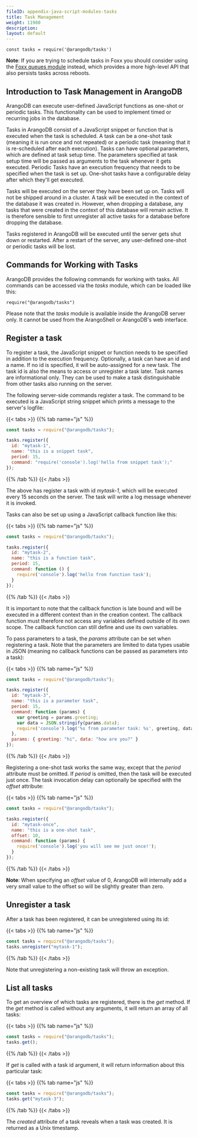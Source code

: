 ```yaml
---
fileID: appendix-java-script-modules-tasks
title: Task Management
weight: 11980
description: 
layout: default
---
```

`const tasks = require('@arangodb/tasks')`

**Note**: If you are trying to schedule tasks in Foxx you should
consider using the [Foxx queues module](../../foxx-microservices/guides/foxx-guides-scripts#queues) instead,
which provides a more high-level API that also persists tasks across reboots.

## Introduction to Task Management in ArangoDB

ArangoDB can execute user-defined JavaScript functions as one-shot
or periodic tasks. This functionality can be used to implement timed
or recurring jobs in the database.

Tasks in ArangoDB consist of a JavaScript snippet or function that is
executed when the task is scheduled. A task can be a one-shot task
(meaning it is run once and not repeated) or a periodic task (meaning
that it is re-scheduled after each execution). Tasks can have optional
parameters, which are defined at task setup time. The parameters
specified at task setup time will be passed as arguments to the
task whenever it gets executed. Periodic Tasks have an execution
frequency that needs to be specified when the task is set up. One-shot
tasks have a configurable delay after which they'll get executed.

Tasks will be executed on the server they have been set up on.
Tasks will not be shipped around in a cluster. A task will be
executed in the context of the database it was created in. However,
when dropping a database, any tasks that were created in the context
of this database will remain active. It is therefore sensible to
first unregister all active tasks for a database before dropping the
database.

Tasks registered in ArangoDB will be executed until the server
gets shut down or restarted. After a restart of the server, any
user-defined one-shot or periodic tasks will be lost.

## Commands for Working with Tasks

ArangoDB provides the following commands for working with tasks.
All commands can be accessed via the *tasks* module, which can be
loaded like this:

`require("@arangodb/tasks")`

Please note that the *tasks* module is available inside the ArangoDB
server only. It cannot be used from the ArangoShell or ArangoDB's web
interface.

## Register a task

To register a task, the JavaScript snippet or function needs to be
specified in addition to the execution frequency. Optionally, a task
can have an id and a name. If no id is specified, it will be auto-assigned
for a new task. The task id is also the means to access or unregister a
task later. Task names are informational only. They can be used to make
a task distinguishable from other tasks also running on the server.

The following server-side commands register a task. The command to be
executed is a JavaScript string snippet which prints a message to the
server's logfile:


{{< tabs >}}
{{% tab name="js" %}}
```js
const tasks = require("@arangodb/tasks");

tasks.register({
  id: "mytask-1",
  name: "this is a snippet task",
  period: 15,
  command: "require('console').log('hello from snippet task');"
});
```
{{% /tab %}}
{{< /tabs >}}


The above has register a task with id *mytask-1*, which will be executed
every 15 seconds on the server. The task will write a log message whenever
it is invoked.

Tasks can also be set up using a JavaScript callback function like this:

{{< tabs >}}
{{% tab name="js" %}}
```js
const tasks = require("@arangodb/tasks");

tasks.register({
  id: "mytask-2",
  name: "this is a function task",
  period: 15,
  command: function () {
    require('console').log('hello from function task');
  }
});
```
{{% /tab %}}
{{< /tabs >}}

It is important to note that the callback function is late bound and
will be executed in a different context than in the creation context.
The callback function must therefore not access any variables defined
outside of its own scope. The callback function can still define and
use its own variables.

To pass parameters to a task, the *params* attribute can be set when
registering a task. Note that the parameters are limited to data types
usable in JSON (meaning no callback functions can be passed as parameters
into a task):

{{< tabs >}}
{{% tab name="js" %}}
```js
const tasks = require("@arangodb/tasks");

tasks.register({
  id: "mytask-3",
  name: "this is a parameter task",
  period: 15,
  command: function (params) {
    var greeting = params.greeting;
    var data = JSON.stringify(params.data);
    require('console').log('%s from parameter task: %s', greeting, data);
  },
  params: { greeting: "hi", data: "how are you?" }
});
```
{{% /tab %}}
{{< /tabs >}}

Registering a one-shot task works the same way, except that the
*period* attribute must be omitted. If *period* is omitted, then the
task will be executed just once. The task invocation delay can optionally
be specified with the *offset* attribute:

{{< tabs >}}
{{% tab name="js" %}}
```js
const tasks = require("@arangodb/tasks");

tasks.register({
  id: "mytask-once",
  name: "this is a one-shot task",
  offset: 10,
  command: function (params) {
    require('console').log('you will see me just once!');
  }
});
```
{{% /tab %}}
{{< /tabs >}}

**Note**: When specifying an *offset* value of 0, ArangoDB will internally add
a very small value to the offset so will be slightly greater than zero.

## Unregister a task

After a task has been registered, it can be unregistered using its id:

{{< tabs >}}
{{% tab name="js" %}}
```js
const tasks = require("@arangodb/tasks");
tasks.unregister("mytask-1");
```
{{% /tab %}}
{{< /tabs >}}

Note that unregistering a non-existing task will throw an exception.


## List all tasks

To get an overview of which tasks are registered, there is the *get*
method. If the *get* method is called without any arguments, it will
return an array of all tasks:

{{< tabs >}}
{{% tab name="js" %}}
```js
const tasks = require("@arangodb/tasks");
tasks.get();
```
{{% /tab %}}
{{< /tabs >}}

If *get* is called with a task id argument, it will return information
about this particular task:

{{< tabs >}}
{{% tab name="js" %}}
```js
const tasks = require("@arangodb/tasks");
tasks.get("mytask-3");
```
{{% /tab %}}
{{< /tabs >}}

The *created* attribute of a task reveals when a task was created. It is
returned as a Unix timestamp.
